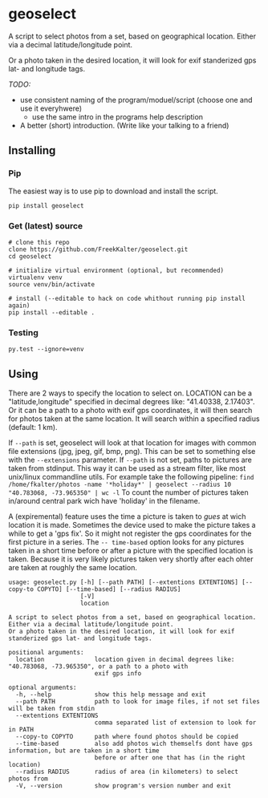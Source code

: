 # geoselect

A script to select photos from a set, based on geographical location. Either via a decimal latitude/longitude point.

Or a photo taken in the desired location, it will look for exif standerized gps lat- and longitude tags.

*TODO:*
- use consistent naming of the program/moduel/script (choose one and use it everyhwere)
    - use the same intro in the programs help description
- A better (short) introduction. (Write like your talking to a friend)

## Installing

### Pip
The easiest way is to use pip to download and install the script.

    pip install geoselect


### Get (latest) source

    # clone this repo
    clone https://github.com/FreekKalter/geoselect.git
    cd geoselect

    # initialize virtual environment (optional, but recommended)
    virtualenv venv
    source venv/bin/activate

    # install (--editable to hack on code whithout running pip install again)
    pip install --editable .


### Testing

    py.test --ignore=venv

## Using

There are 2 ways to specify the location to select on.  LOCATION can be a "latitude,longitude" specified in decimal degrees like: "41.40338, 2.17403".
Or it can be a path to a photo with exif gps coordinates, it will then search for photos taken at the same location.
It will search within a specified radius (default: 1 km).

If `--path` is set, geoselect will look at that location for images with common file extensions (jpg, jpeg, gif, bmp, png). This can be set to something else with the `--extensions` parameter.
If `--path` is not set, paths to pictures are taken from stdinput. This way it can be used as a stream filter, like most unix/linux commandline utils.
For example take the following pipeline:
`find /home/fkalter/photos -name '*holiday*' | geoselect --radius 10 "40.783068, -73.965350" | wc -l`
To count the number of pictures taken in/around central park wich have 'holiday' in the filename.



A (expiremental) feature uses the time a picture is taken to *gues* at wich location it is made. Sometimes the device used to make the picture takes a while to get a 'gps fix'.
So it might not register the gps coordinates for the first picture in a series. The `-- time-based` option looks for any pictures taken in a short time before or after a picture with the specified location is taken. Because it is very likely pictures taken very shortly after each ohter are taken at roughly the same location.

```
usage: geoselect.py [-h] [--path PATH] [--extentions EXTENTIONS] [--copy-to COPYTO] [--time-based] [--radius RADIUS]
                    [-V]
                    location

A script to select photos from a set, based on geographical location. Either via a decimal latitude/longitude point.
Or a photo taken in the desired location, it will look for exif standerized gps lat- and longitude tags.

positional arguments:
  location              location given in decimal degrees like: "40.783068, -73.965350", or a path to a photo with
                        exif gps info

optional arguments:
  -h, --help            show this help message and exit
  --path PATH           path to look for image files, if not set files will be taken from stdin
  --extentions EXTENTIONS
                        comma separated list of extension to look for in PATH
  --copy-to COPYTO      path where found photos should be copied
  --time-based          also add photos wich themselfs dont have gps information, but are taken in a short time
                        before or after one that has (in the right location)
  --radius RADIUS       radius of area (in kilometers) to select photos from
  -V, --version         show program's version number and exit
```
